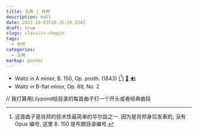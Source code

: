 ```yaml
---
title: 古典 | 肖邦
description: null
date: 2023-10-03T19:35:29.524Z
draft: true
slugs: classics-chopin
tags:
  - 肖邦
categories:
  - 古典
markup: pandoc
---
```


- Waltz in A minor, B. 150, Op. posth. (1843) [[^脚注]]
  [🎼](https://musopen.org/music/4406-waltz-in-a-minor-b-150/)
  [🔊](https://musopen.org/music/4406-waltz-in-a-minor-b-150/#recordings)
- Waltz in B-flat minor, Op. 69, No. 2

// 我打算用Lilypond给目录的每首曲子打一个开头或者经典曲段


[^脚注]: 这首曲子是肖邦的技术性最简单的华尔兹之一. 因为是肖邦身后发表的, 没有 Opus 编号, 这里 B. 150 是布朗目录编号.